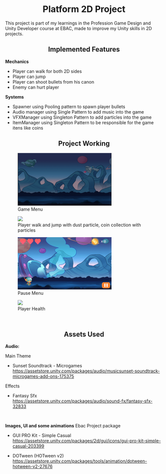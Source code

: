 **<h1 align="center"> Platform 2D Project </h1>**

This project is part of my learnings in the Profession Game Design and Unity Developer course at EBAC, made to improve my Unity skills in 2D projects.

**<h2 align="center">Implemented Features</h2>**

**Mechanics**
* Player can walk for both 2D sides
* Player can jump
* Player can shoot bullets from his canon
* Enemy can hurt player


**Systems**
* Spawner using Pooling pattern to spawn player bullets
* Audio manager using Single Pattern to add music into the game
* VFXManager using Singleton Pattern to add particles into the game
* ItemManager using Singleton Pattern to be responsible for the game itens like coins
</p>

**<h2 align="center">Project Working</h2>**

<figure>
  <img src="2D Platform\Assets\ImageVideo\Menu.gif" width="300">
  </br>
  <figcaption>Game Menu</figcaption>
</figure>

<figure>
 <img src="2D Platform\Assets\ImageVideo\Walk.gif" width="300"> 
  </br>
  <figcaption>Player walk and jump with dust particle, coin collection with particles</figcaption>
</figure>

<figure>
 <img src="2D Platform\Assets\ImageVideo\Pause.gif" width="300">
  <figcaption>Pause Menu</figcaption>
</figure>

<figure>
 <img src="2D Platform\Assets\ImageVideo\Enemy.gif" width="300"> 
  </br>
  <figcaption>Player Health</figcaption>
</figure>

<br>

**<h2 align="center">Assets Used</h2>**


**Audio:**

Main Theme
* Sunset Soundtrack - Microgames  
https://assetstore.unity.com/packages/audio/musicsunset-soundtrack-microgames-add-ons-175375


Effects
* Fantasy Sfx </br>
https://assetstore.unity.com/packages/audio/sound-fx/fantasy-sfx-32833
</br>

**Images, UI and some animations**
Ebac Project package

* GUI PRO Kit - Simple Casual </br>
https://assetstore.unity.com/packages/2d/gui/icons/gui-pro-kit-simple-casual-203399

* DOTween (HOTween v2) </br>
https://assetstore.unity.com/packages/tools/animation/dotween-hotween-v2-27676








